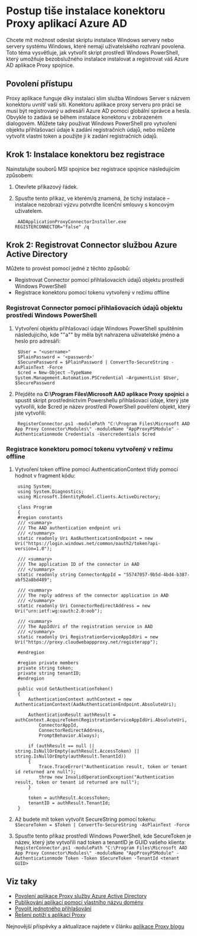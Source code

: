 <properties
    pageTitle="Postup tiše instalace konektoru Proxy aplikací Azure AD | Microsoft Azure"
    description="Popisuje, jak provádět používaného Azure AD aplikace Proxy spojnice k poskytnutí zabezpečeného vzdáleného přístupu ke svým aplikacím místní."
    services="active-directory"
    documentationCenter=""
    authors="kgremban"
    manager="femila"
    editor=""/>

<tags
    ms.service="active-directory"
    ms.workload="identity"
    ms.tgt_pltfrm="na"
    ms.devlang="na"
    ms.topic="article"
    ms.date="06/22/2016"
    ms.author="kgremban"/>

# <a name="how-to-silently-install-the-azure-ad-application-proxy-connector"></a>Postup tiše instalace konektoru Proxy aplikací Azure AD

Chcete mít možnost odeslat skriptu instalace Windows servery nebo servery systému Windows, které nemají uživatelského rozhraní povolena. Toto téma vysvětluje, jak vytvořit skript prostředí Windows PowerShell, který umožňuje bezobslužného instalace instalovat a registrovat váš Azure AD aplikace Proxy spojnice.

## <a name="enabling-access"></a>Povolení přístupu
Proxy aplikace funguje díky instalaci slim služba Windows Server s názvem konektoru uvnitř vaší síti. Konektoru aplikace proxy serveru pro práci se musí být registrovaný u adresáři Azure AD pomocí globální správce a hesla. Obvykle to zadává se během instalace konektoru v zobrazeném dialogovém. Můžete taky používat Windows PowerShell pro vytvoření objektu přihlašovací údaje k zadání registračních údajů, nebo můžete vytvořit vlastní token a použijte ji k zadání registračních údajů.

## <a name="step-1--install-the-connector-without-registration"></a>Krok 1: Instalace konektoru bez registrace


Nainstalujte souborů MSI spojnice bez registrace spojnice následujícím způsobem:


1. Otevřete příkazový řádek.
2. Spusťte tento příkaz, ve kterém/q znamená, že tichý instalace – instalace nezobrazí výzvu potvrďte licenční smlouvy s koncovým uživatelem.

        AADApplicationProxyConnectorInstaller.exe REGISTERCONNECTOR="false" /q

## <a name="step-2-register-the-connector-with-azure-active-directory"></a>Krok 2: Registrovat Connector službou Azure Active Directory
Můžete to provést pomocí jedné z těchto způsobů:


- Registrovat Connector pomocí přihlašovacích údajů objektu prostředí Windows PowerShell
- Registrace konektoru pomocí tokenu vytvořený v režimu offline

### <a name="register-the-connector-using-a-windows-powershell-credential-object"></a>Registrovat Connector pomocí přihlašovacích údajů objektu prostředí Windows PowerShell


1. Vytvoření objektu přihlašovací údaje Windows PowerShell spuštěním následujícího, kde "<username>"a"<password>" by měla být nahrazena uživatelské jméno a heslo pro adresáři:

        $User = "<username>"
        $PlainPassword = '<password>'
        $SecurePassword = $PlainPassword | ConvertTo-SecureString -AsPlainText -Force
        $cred = New-Object –TypeName System.Management.Automation.PSCredential –ArgumentList $User, $SecurePassword

2. Přejděte na **C:\Program Files\Microsoft AAD aplikace Proxy spojnici** a spustit skript prostřednictvím Powershellu přihlašovací údaje, který jste vytvořili, kde $cred je název prostředí PowerShell pověření objekt, který jste vytvořili:

        RegisterConnector.ps1 -modulePath "C:\Program Files\Microsoft AAD App Proxy Connector\Modules\" -moduleName "AppProxyPSModule" -Authenticationmode Credentials -Usercredentials $cred


### <a name="register-the-connector-using-a-token-created-offline"></a>Registrace konektoru pomocí tokenu vytvořený v režimu offline

1. Vytvoření token offline pomocí AuthenticationContext třídy pomocí hodnot v fragment kódu:


        using System;
        using System.Diagnostics;
        using Microsoft.IdentityModel.Clients.ActiveDirectory;

        class Program
        {
        #region constants
        /// <summary>
        /// The AAD authentication endpoint uri
        /// </summary>
        static readonly Uri AadAuthenticationEndpoint = new Uri("https://login.windows.net/common/oauth2/token?api-version=1.0");

        /// <summary>
        /// The application ID of the connector in AAD
        /// </summary>
        static readonly string ConnectorAppId = "55747057-9b5d-4bd4-b387-abf52a8bd489";

        /// <summary>
        /// The reply address of the connector application in AAD
        /// </summary>
        static readonly Uri ConnectorRedirectAddress = new Uri("urn:ietf:wg:oauth:2.0:oob");

        /// <summary>
        /// The AppIdUri of the registration service in AAD
        /// </summary>
        static readonly Uri RegistrationServiceAppIdUri = new Uri("https://proxy.cloudwebappproxy.net/registerapp");

        #endregion

        #region private members
        private string token;
        private string tenantID;
        #endregion

        public void GetAuthenticationToken()
        {
            AuthenticationContext authContext = new AuthenticationContext(AadAuthenticationEndpoint.AbsoluteUri);

            AuthenticationResult authResult = authContext.AcquireToken(RegistrationServiceAppIdUri.AbsoluteUri,
                ConnectorAppId,
                ConnectorRedirectAddress,
                PromptBehavior.Always);

            if (authResult == null || string.IsNullOrEmpty(authResult.AccessToken) || string.IsNullOrEmpty(authResult.TenantId))
            {
                Trace.TraceError("Authentication result, token or tenant id returned are null");
                throw new InvalidOperationException("Authentication result, token or tenant id returned are null");
            }

            token = authResult.AccessToken;
            tenantID = authResult.TenantId;
        }





2. Až budete mít token vytvořit SecureString pomocí tokenu: <br>
`$SecureToken = $Token | ConvertTo-SecureString -AsPlainText -Force`
3. Spusťte tento příkaz prostředí Windows PowerShell, kde SecureToken je název, který jste vytvořili nad token a tenantID je GUID vašeho klienta: <br>
`RegisterConnector.ps1 -modulePath "C:\Program Files\Microsoft AAD App Proxy Connector\Modules\" -moduleName "AppProxyPSModule" -Authenticationmode Token -Token $SecureToken -TenantId <tenant GUID>`



## <a name="see-also"></a>Viz taky

- [Povolení aplikace Proxy služby Azure Active Directory](active-directory-application-proxy-enable.md)
- [Publikování aplikací pomocí vlastního názvu domény](active-directory-application-proxy-custom-domains.md)
- [Povolit jednotného přihlašování](active-directory-application-proxy-sso-using-kcd.md)
- [Řešení potíží s aplikací Proxy](active-directory-application-proxy-troubleshoot.md)

Nejnovější příspěvky a aktualizace najdete v článku [aplikace Proxy blogu](http://blogs.technet.com/b/applicationproxyblog/)

